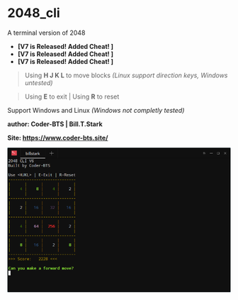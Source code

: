 # 2048_cli
A terminal version of 2048


* **[V7 is Released! Added Cheat! ]**
* **[V7 is Released! Added Cheat! ]**
* **[V7 is Released! Added Cheat! ]**

> Using **H J K L** to move blocks *(Linux support direction keys, Windows untested)*

> Using **E** to exit | Using **R** to reset

Support Windows and Linux *(Windows not completly tested)*


**author: Coder-BTS | Bill.T.Stark**

**Site: https://www.coder-bts.site/**

!["ScreenShot"](/screenshot.png)
